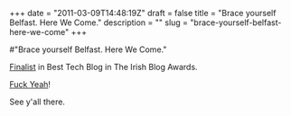 +++
date = "2011-03-09T14:48:19Z"
draft = false
title = "Brace yourself Belfast. Here We Come."
description = ""
slug = "brace-yourself-belfast-here-we-come"
+++

#"Brace yourself Belfast. Here We Come."


 <div><a href="http://awards.ie/blogawards/2011/03/09/2011-irish-blog-awards-finalists/">Finalist</a> in Best Tech Blog in The Irish Blog Awards.</div><p /><div><a href="http://fuckyeahnouns.com/blog%20awards">Fuck Yeah</a>!</div> <p /><div>See y&#39;all there.</div>
 